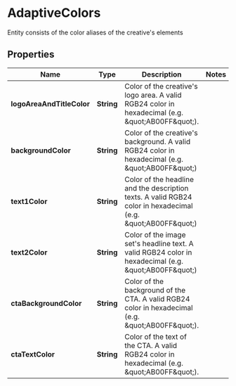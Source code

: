 

# AdaptiveColors

Entity consists of the color aliases of the creative's elements

## Properties

Name | Type | Description | Notes
------------ | ------------- | ------------- | -------------
**logoAreaAndTitleColor** | **String** | Color of the creative&#39;s logo area.  A valid RGB24 color in hexadecimal (e.g. \&quot;AB00FF\&quot;). | 
**backgroundColor** | **String** | Color of the creative&#39;s background.  A valid RGB24 color in hexadecimal (e.g. \&quot;AB00FF\&quot;) | 
**text1Color** | **String** | Color of the headline and the description texts.  A valid RGB24 color in hexadecimal (e.g. \&quot;AB00FF\&quot;) | 
**text2Color** | **String** | Color of the image set&#39;s headline text.  A valid RGB24 color in hexadecimal (e.g. \&quot;AB00FF\&quot;) | 
**ctaBackgroundColor** | **String** | Color of the background of the CTA.  A valid RGB24 color in hexadecimal (e.g. \&quot;AB00FF\&quot;). | 
**ctaTextColor** | **String** | Color of the text of the CTA.  A valid RGB24 color in hexadecimal (e.g. \&quot;AB00FF\&quot;). | 



